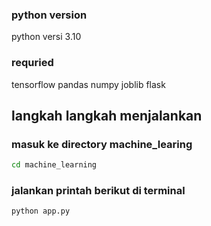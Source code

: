 
### python version
python versi 3.10

### requried 
tensorflow
pandas
numpy
joblib
flask


## langkah langkah menjalankan

### masuk ke directory machine_learing
```bash
cd machine_learning
```
### jalankan printah berikut di terminal
```bash
python app.py
```

